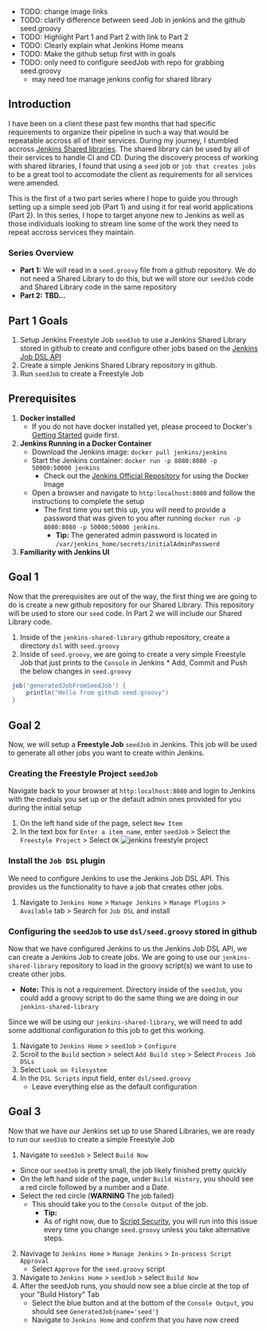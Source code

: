 
* TODO: change image links
* TODO: clarify difference between seed Job in jenkins and the github seed.groovy
* TODO: Highlight Part 1 and Part 2 with link to Part 2
* TODO: Clearly explain what Jenkins Home means
* TODO: Make the github setup first with in goals
* TODO: only need to configure seedJob with repo for grabbing seed.groovy
  * may need toe manage jenkins config for shared library

## Introduction
I have been on a client these past few months that had specific requirements to organize their pipeline in such a way that would be repeatable accross all of their services. During my journey, I stumbled accross [Jenkins Shared libraries](https://jenkins.io/doc/book/pipeline/shared-libraries/). The shared library can be used by all of their services to handle CI and CD. During the discovery process of working with shared libraries, I found that using a `seed` job or `job that creates jobs` to be a great tool to accomodate the client as requirements for all services were amended. 

This is the first of a two part series where I hope to guide you through setting up a simple seed job (Part 1) and using it for real world applications (Part 2). In this series, I hope to target anyone new to Jenkins as well as those individuals looking to stream line some of the work they need to repeat accross services they maintain.

### Series Overview
* **Part 1:** We will read in a `seed.groovy` file from a github repository. We do not need a Shared Library to do this, but we will store our `seedJob` code and Shared Library code in the same repository
* **Part 2:** **TBD...**

## Part 1 Goals
1. Setup Jenkins Freestyle Job `seedJob` to use a Jenkins Shared Library stored in github to create and configure other jobs based on the [Jenkins Job DSL API](https://jenkinsci.github.io/job-dsl-plugin/)
2. Create a simple Jenkins Shared Library repository in github.
3. Run `seedJob` to create a Freestyle Job 

## Prerequisites
1. **Docker installed** 
   * If you do not have docker installed yet, please proceed to Docker's [Getting Started](https://docs.docker.com/get-started/) guide first.
2. **Jenkins Running in a Docker Container**
    * Download the Jenkins image: `docker pull jenkins/jenkins`
    * Start the Jenkins container: `docker run -p 8080:8080 -p 50000:50000 jenkins`
      * Check out the [Jenkins Official Repository](https://hub.docker.com/_/jenkins/) for using the Docker Image 
    * Open a browser and navigate to `http:localhost:8080` and follow the instructions to complete the setup
      * The first time you set this up, you will need to provide a password that was given to you after running `docker run -p 8080:8080 -p 50000:50000 jenkins`. 
         * **Tip:** The generated admin password is located in `/var/jenkins_home/secrets/initialAdminPassword`
3. **Familiarity with Jenkins UI**

## Goal 1
Now that the prerequisites are out of the way, the first thing we are going to do is create a new github repository for our Shared Library. This repository will be used to store our `seed` code. In Part 2 we will include our Shared Library code.

  1. Inside of the `jenkins-shared-library` github repository, create a directory `dsl` with `seed.groovy`
  2. Inside of `seed.groovy`, we are going to create a very simple Freestyle Job that just prints to the `Console` in Jenkins
    * Add, Commit and Push the below changes in `seed.groovy`
   ```groovy
    job('generatedJobFromSeedJob') {
        println("Hello from github seed.groovy")
    }
   ```

## Goal 2
Now, we will setup a **Freestyle Job** `seedJob` in Jenkins. This job will be used to generate all other jobs you want to create within Jenkins. 

### Creating the Freestyle Project `seedJob`
Navigate back to your browser at `http:localhost:8080` and login to Jenkins with the credials you set up or the default admin ones provided for you during the initial setup

  1. On the left hand side of the page, select `New Item`
  2. In the text box for `Enter a item name`, enter `seedJob` > Select the `Freestyle Project` > Select `OK`
  ![jenkins freestyle project](https://raw.githubusercontent.com/kcrane3576/blog-usa/master/images/2018/05/jenkins-shared-library-02.PNG)

### Install the `Job DSL` plugin
We need to configure Jenkins to use the Jenkins Job DSL API. This provides us the functionality to have a job that creates other jobs.

  1. Navigate to `Jenkins Home` > `Manage Jenkins` > `Manage Plugins` > `Available` tab > Search for `Job DSL` and install

### Configuring the `seedJob` to use `dsl/seed.groovy` stored in github
Now that we have configured Jenkins to us the Jenkins Job DSL API, we can create a Jenkins Job to create jobs. We are going to use our `jenkins-shared-library` repository to load in the groovy script(s) we want to use to create other jobs. 
 * **Note:** This is not a requirement. Directory inside of the `seedJob`, you could add a groovy script to do the same thing we are doing in our `jenkins-shared-library`

Since we will be using our `jenkins-shared-library`, we will need to add some additional configuration to this job to get this working.

   1. Navigate to `Jenkins Home` > `seedJob` > `Configure` 
   2. Scroll to the `Build` section > select `Add Build step` > Select `Process Job DSLs`
   3. Select `Look on Filesystem`
   3. In the `DSL Scripts` input field, enter `dsl/seed.groovy`
       * Leave everything else as the default configuration
  
##  Goal 3
Now that we have our Jenkins set up to use Shared Libraries, we are ready to run our `seedJob` to create a simple Freestyle Job
  1. Navigate to `seedJob` > Select `Build Now` 
   * Since our `seedJob` is pretty small, the job likely finished pretty quickly
   * On the left hand side of the page, under `Build History`, you should see a red circle followed by a number and a Date.
   * Select the red circle (**WARNING** The job failed)
      * This should take you to the `Console Output` of the job. 
        * **Tip:** 
        * As of right now, due to [Script Security](https://github.com/jenkinsci/job-dsl-plugin/wiki/Script-Security), you will run into this issue every time you change `seed.groovy` unless you take alternative steps.
  2. Navivage to `Jenkins Home` > `Manage Jenkins` > `In-process Script Approval`
     * Select `Approve` for the `seed.groovy` script
  3. Navigate to `Jenkins Home` > `seedJob` > select `Build Now`
  4. After the seedJob runs, you should now see a blue circle at the top of your "Build History" Tab
     * Select the blue button and at the bottom of the `Console Output`, you should see `GeneratedJob{name='seed'}`
     * Navigate to `Jenkins Home` and confirm that you have now creed 
      
